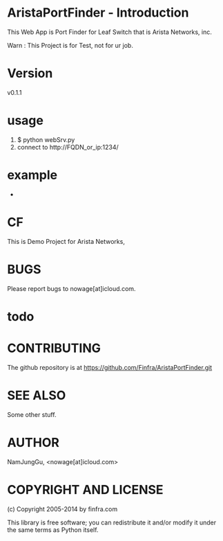 # AristaPortFinder - Introduction
This Web App is Port Finder for Leaf Switch that is Arista Networks, inc.

Warn : This Project is for Test, not for ur job.

# Version

v0.1.1


# usage 
1. $ python webSrv.py 
2. connect to http://FQDN_or_ip:1234/

# example
-

# CF        
This is Demo Project for Arista Networks,

# BUGS

Please report bugs to nowage[at]icloud.com.

# todo

# CONTRIBUTING

The github repository is at https://github.com/Finfra/AristaPortFinder.git

# SEE ALSO

Some other stuff.

# AUTHOR

NamJungGu, <nowage[at]icloud.com>

# COPYRIGHT AND LICENSE

(c) Copyright 2005-2014 by finfra.com

This library is free software; you can redistribute it and/or modify
it under the same terms as Python itself.
